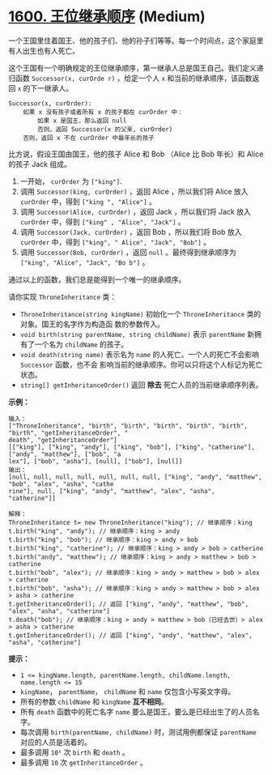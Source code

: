 # [1600. 王位继承顺序][link] (Medium)

[link]: https://leetcode.cn/problems/throne-inheritance/

一个王国里住着国王、他的孩子们、他的孙子们等等。每一个时间点，这个家庭里有人出生也有人死亡。

这个王国有一个明确规定的王位继承顺序，第一继承人总是国王自己。我们定义递归函数 `Successor(x, curOrde
r)` ，给定一个人 `x` 和当前的继承顺序，该函数返回 `x` 的下一继承人。

```
Successor(x, curOrder):
    如果 x 没有孩子或者所有 x 的孩子都在 curOrder 中：
        如果 x 是国王，那么返回 null
        否则，返回 Successor(x 的父亲, curOrder)
    否则，返回 x 不在 curOrder 中最年长的孩子

```

比方说，假设王国由国王，他的孩子 Alice 和 Bob （Alice 比 Bob 年长）和 Alice 的孩子 Jack 组成。

1. 一开始， `curOrder` 为 `["king"]`.
2. 调用 `Successor(king, curOrder)` ，返回 Alice ，所以我们将 Alice 放入 `curOrder` 中，得到 `["king
", "Alice"]` 。
3. 调用 `Successor(Alice, curOrder)` ，返回 Jack ，所以我们将 Jack 放入 `curOrder` 中，得到 `["king"
, "Alice", "Jack"]` 。
4. 调用 `Successor(Jack, curOrder)` ，返回 Bob ，所以我们将 Bob 放入 `curOrder` 中，得到 `["king", "
Alice", "Jack", "Bob"]` 。
5. 调用 `Successor(Bob, curOrder)` ，返回 `null` 。最终得到继承顺序为 `["king", "Alice", "Jack", "Bo
b"]` 。

通过以上的函数，我们总是能得到一个唯一的继承顺序。

请你实现 `ThroneInheritance` 类：

- `ThroneInheritance(string kingName)` 初始化一个 `ThroneInheritance` 类的对象。国王的名字作为构造函
数的参数传入。
- `void birth(string parentName, string childName)` 表示 `parentName` 新拥有了一个名为 `childName` 
的孩子。
- `void death(string name)` 表示名为 `name` 的人死亡。一个人的死亡不会影响 `Successor` 函数，也不会
影响当前的继承顺序。你可以只将这个人标记为死亡状态。
- `string[] getInheritanceOrder()` 返回 **除去** 死亡人员的当前继承顺序列表。

**示例：**

```
输入：
["ThroneInheritance", "birth", "birth", "birth", "birth", "birth", "birth", "getInheritanceOrder", "
death", "getInheritanceOrder"]
[["king"], ["king", "andy"], ["king", "bob"], ["king", "catherine"], ["andy", "matthew"], ["bob", "a
lex"], ["bob", "asha"], [null], ["bob"], [null]]
输出：
[null, null, null, null, null, null, null, ["king", "andy", "matthew", "bob", "alex", "asha", "cathe
rine"], null, ["king", "andy", "matthew", "alex", "asha", "catherine"]]

解释：
ThroneInheritance t= new ThroneInheritance("king"); // 继承顺序：king
t.birth("king", "andy"); // 继承顺序：king > andy
t.birth("king", "bob"); // 继承顺序：king > andy > bob
t.birth("king", "catherine"); // 继承顺序：king > andy > bob > catherine
t.birth("andy", "matthew"); // 继承顺序：king > andy > matthew > bob > catherine
t.birth("bob", "alex"); // 继承顺序：king > andy > matthew > bob > alex > catherine
t.birth("bob", "asha"); // 继承顺序：king > andy > matthew > bob > alex > asha > catherine
t.getInheritanceOrder(); // 返回 ["king", "andy", "matthew", "bob", "alex", "asha", "catherine"]
t.death("bob"); // 继承顺序：king > andy > matthew > bob（已经去世）> alex > asha > catherine
t.getInheritanceOrder(); // 返回 ["king", "andy", "matthew", "alex", "asha", "catherine"]

```

**提示：**

- `1 <= kingName.length, parentName.length, childName.length, name.length <= 15`
- `kingName`， `parentName`， `childName` 和 `name` 仅包含小写英文字母。
- 所有的参数 `childName` 和 `kingName` **互不相同**。
- 所有 `death` 函数中的死亡名字 `name` 要么是国王，要么是已经出生了的人员名字。
- 每次调用 `birth(parentName, childName)` 时，测试用例都保证 `parentName` 对应的人员是活着的。
- 最多调用 `10⁵` 次 `birth` 和 `death` 。
- 最多调用 `10` 次 `getInheritanceOrder` 。
